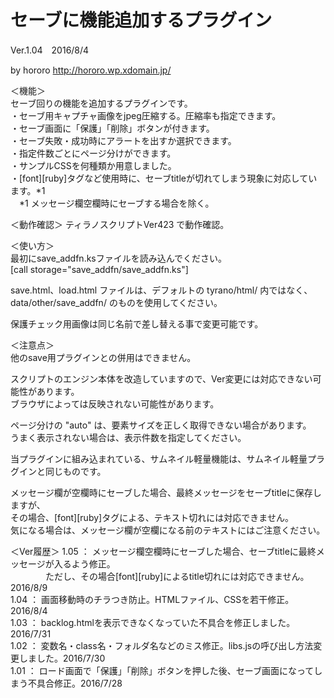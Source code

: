 # セーブに機能追加するプラグイン  
Ver.1.04　2016/8/4

by hororo http://hororo.wp.xdomain.jp/  
  
＜機能＞  
  セーブ回りの機能を追加するプラグインです。  
    ・セーブ用キャプチャ画像をjpeg圧縮する。圧縮率も指定できます。  
    ・セーブ画面に「保護」「削除」ボタンが付きます。  
    ・セーブ失敗・成功時にアラートを出すか選択できます。  
    ・指定件数ごとにページ分けができます。  
    ・サンプルCSSを何種類か用意しました。  
    ・[font][ruby]タグなど使用時に、セーブtitleが切れてしまう現象に対応しています。*1  
    　*1 メッセージ欄空欄時にセーブする場合を除く。  

＜動作確認＞ 
  ティラノスクリプトVer423 で動作確認。  
  
＜使い方＞  
  最初にsave_addfn.ksファイルを読み込んでください。  
  [call storage="save_addfn/save_addfn.ks"]  
  
  save.html、load.html ファイルは、デフォルトの tyrano/html/ 内ではなく、  
  data/other/save_addfn/ のものを使用してください。  
  
  保護チェック用画像は同じ名前で差し替える事で変更可能です。  
  
＜注意点＞  
  他のsave用プラグインとの併用はできません。  
    
  スクリプトのエンジン本体を改造していますので、Ver変更には対応できない可能性があります。  
  ブラウザによっては反映されない可能性があります。   
  
  ページ分けの "auto" は、要素サイズを正しく取得できない場合があります。  
  うまく表示されない場合は、表示件数を指定してください。
  
  当プラグインに組み込まれている、サムネイル軽量機能は、サムネイル軽量プラグインと同じものです。  
  
  メッセージ欄が空欄時にセーブした場合、最終メッセージをセーブtitleに保存しますが、  
  その場合、[font][ruby]タグによる、テキスト切れには対応できません。  
  気になる場合は、メッセージ欄が空欄になる前のテキストにはご注意ください。  
  
＜Ver履歴＞ 
1.05 ： メッセージ欄空欄時にセーブした場合、セーブtitleに最終メッセージが入るよう修正。  
　　　　ただし、その場合[font][ruby]によるtitle切れには対応できません。2016/8/9  
1.04 ： 画面移動時のチラつき防止。HTMLファイル、CSSを若干修正。2016/8/4  
1.03 ： backlog.htmlを表示できなくなっていた不具合を修正しました。2016/7/31  
1.02 ： 変数名・class名・フォルダ名などのミス修正。libs.jsの呼び出し方法変更しました。2016/7/30  
1.01 ： ロード画面で「保護」「削除」ボタンを押した後、セーブ画面になってしまう不具合修正。2016/7/28  
